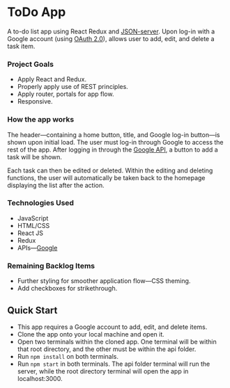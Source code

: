 # ToDo App

A to-do list app using React Redux and [JSON-server](https://github.com/typicode/json-server). Upon log-in with a Google account (using [OAuth 2.0](https://developers.google.com/identity/protocols/oauth2)), allows user to add, edit, and delete a task item.

### Project Goals

* Apply React and Redux. 
* Properly apply use of REST principles.
* Apply router, portals for app flow.
* Responsive.

### How the app works

The header&mdash;containing a home button, title, and Google log-in button&mdash;is shown upon initial load. The user must log-in through Google to access the rest of the app. After logging in through the [Google API](https://developers.google.com/identity/protocols/oauth2), a button to add a task will be shown. 

Each task can then be edited or deleted. Within the editing and deleting functions, the user will automatically be taken back to the homepage displaying the list after the action.

### Technologies Used

* JavaScript
* HTML/CSS
* React JS
* Redux
* APIs&mdash;[Google](https://developers.google.com/identity/protocols/oauth2)

### Remaining Backlog Items

* Further styling for smoother application flow&mdash;CSS theming.
* Add checkboxes for strikethrough.

## Quick Start

* This app requires a Google account to add, edit, and delete items.
* Clone the app onto your local machine and open it.
* Open two terminals within the cloned app. One terminal will be within that root directory, and the other must be within the api folder.
* Run ````npm install```` on both terminals.
* Run ````npm start```` in both terminals. The api folder terminal will run the server, while the root directory terminal will open the app in localhost:3000.

